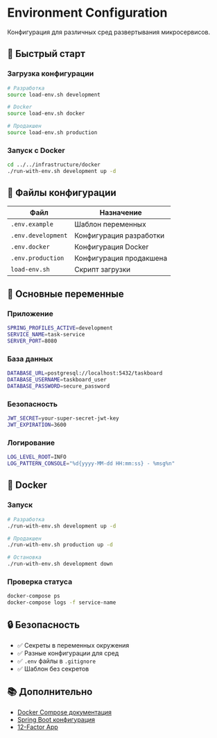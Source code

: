 # Environment Configuration

Конфигурация для различных сред развертывания микросервисов.

## 🚀 Быстрый старт

### Загрузка конфигурации
```bash
# Разработка
source load-env.sh development

# Docker
source load-env.sh docker

# Продакшен
source load-env.sh production
```

### Запуск с Docker
```bash
cd ../../infrastructure/docker
./run-with-env.sh development up -d
```

## 📁 Файлы конфигурации

| Файл | Назначение |
|------|------------|
| `.env.example` | Шаблон переменных |
| `.env.development` | Конфигурация разработки |
| `.env.docker` | Конфигурация Docker |
| `.env.production` | Конфигурация продакшена |
| `load-env.sh` | Скрипт загрузки |

## 🔧 Основные переменные

### Приложение
```bash
SPRING_PROFILES_ACTIVE=development
SERVICE_NAME=task-service
SERVER_PORT=8080
```

### База данных
```bash
DATABASE_URL=postgresql://localhost:5432/taskboard
DATABASE_USERNAME=taskboard_user
DATABASE_PASSWORD=secure_password
```

### Безопасность
```bash
JWT_SECRET=your-super-secret-jwt-key
JWT_EXPIRATION=3600
```

### Логирование
```bash
LOG_LEVEL_ROOT=INFO
LOG_PATTERN_CONSOLE="%d{yyyy-MM-dd HH:mm:ss} - %msg%n"
```

## 🐳 Docker

### Запуск
```bash
# Разработка
./run-with-env.sh development up -d

# Продакшен
./run-with-env.sh production up -d

# Остановка
./run-with-env.sh development down
```

### Проверка статуса
```bash
docker-compose ps
docker-compose logs -f service-name
```

## 🔒 Безопасность

- ✅ Секреты в переменных окружения
- ✅ Разные конфигурации для сред
- ✅ `.env` файлы в `.gitignore`
- ✅ Шаблон без секретов

## 📚 Дополнительно

- [Docker Compose документация](https://docs.docker.com/compose/)
- [Spring Boot конфигурация](https://spring.io/guides/gs/spring-boot/)
- [12-Factor App](https://12factor.net/)